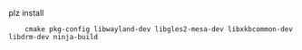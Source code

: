 plz install
```
    cmake pkg-config libwayland-dev libgles2-mesa-dev libxkbcommon-dev libdrm-dev ninja-build
```